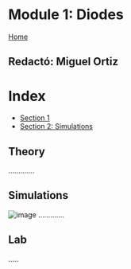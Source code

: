 # Module 1: Diodes

[Home](../README.md)

Redactó: Miguel Ortiz
---
# Index

- [Section 1](#theory)
- [Section 2: Simulations](#simulations)












## Theory

.............

## Simulations

![image](/simulation_files/image.png)
.............

## Lab

.....
